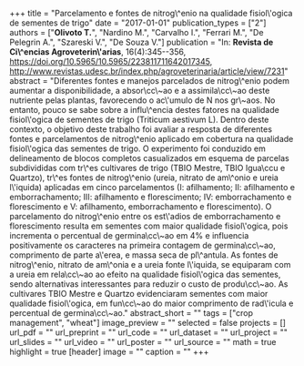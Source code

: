 +++
title = "Parcelamento e fontes de nitrog\\^enio na qualidade fisiol\\'ogica de sementes de trigo"
date = "2017-01-01"
publication_types = ["2"]
authors = ["**Olivoto T.**", "Nardino M.", "Carvalho I.", "Ferrari M.", "De Pelegrin A.", "Szareski V.", "De Souza V."]
publication = "In: **Revista de Ci\\^encias Agroveterin\\'arias**, 16(4):345--356, https://doi.org/10.5965/10.5965/223811711642017345, http://www.revistas.udesc.br/index.php/agroveterinaria/article/view/7231"
abstract = "Diferentes fontes e manejos parcelados de nitrog\\^enio podem aumentar a disponibilidade, a absor\\cc\\~ao e a assimila\\cc\\~ao deste nutriente pelas plantas, favorecendo o ac\\'umulo de N nos gr\\~aos. No entanto, pouco se sabe sobre a influ\\^encia destes fatores na qualidade fisiol\\'ogica de sementes de trigo (Triticum aestivum L). Dentro deste contexto, o objetivo deste trabalho foi avaliar a resposta de diferentes fontes e parcelamentos de nitrog\\^enio aplicado em cobertura na qualidade fisiol\\'ogica das sementes de trigo. O experimento foi conduzido em delineamento de blocos completos casualizados em esquema de parcelas subdivididas com tr\\^es cultivares de trigo (TBIO Mestre, TBIO Igua\\ccu e Quartzo), tr\\^es fontes de nitrog\\^enio (ureia, nitrato de am\\^onio e ureia l\\'iquida) aplicadas em cinco parcelamentos (I: afilhamento; II: afilhamento e emborrachamento; III: afilhamento e florescimento; IV: emborrachamento e florescimento e V: afilhamento, emborrachamento e florescimento). O parcelamento do nitrog\\^enio entre os est\\'adios de emborrachamento e florescimento resulta em sementes com maior qualidade fisiol\\'ogica, pois incrementa o percentual de germina\\cc\\~ao em 4% e influencia positivamente os caracteres na primeira contagem de germina\\cc\\~ao, comprimento de parte a\\'erea, e massa seca de pl\\^antula. As fontes de nitrog\\^enio, nitrato de am\\^onia e a ureia fonte l\\'iquida, se equiparam com a ureia em rela\\cc\\~ao ao efeito na qualidade fisiol\\'ogica das sementes, sendo alternativas interessantes para reduzir o custo de produ\\cc\\~ao. As cultivares TBIO Mestre e Quartzo evidenciaram sementes com maior qualidade fisiol\\'ogica, em fun\\cc\\~ao do maior comprimento de rad\\'icula e percentual de germina\\cc\\~ao."
abstract_short = ""
tags = ["crop management", "wheat"]
image_preview = ""
selected = false
projects = []
url_pdf = ""
url_preprint = ""
url_code = ""
url_dataset = ""
url_project = ""
url_slides = ""
url_video = ""
url_poster = ""
url_source = ""
math = true
highlight = true
[header]
image = ""
caption = ""
+++
